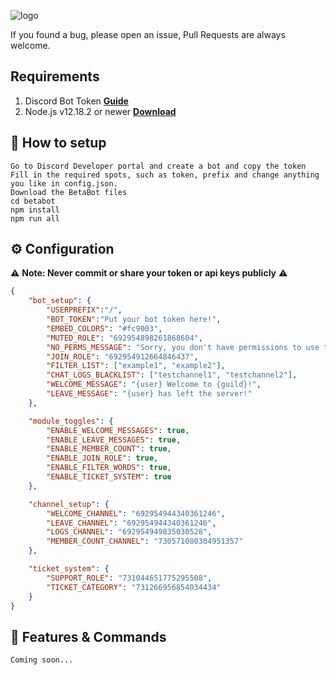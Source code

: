 ![logo](https://i.imgur.com/b1hDQkD.png)

If you found a bug, please open an issue, Pull Requests are always welcome.


## Requirements

1. Discord Bot Token **[Guide](https://discordjs.guide/preparations/setting-up-a-bot-application.html#creating-your-bot)**
3. Node.js v12.18.2 or newer **[Download](https://nodejs.org/dist/v12.18.2/node-v12.18.2-x64.msi)**


## 🚀 How to setup

```
Go to Discord Developer portal and create a bot and copy the token
Fill in the required spots, such as token, prefix and change anything you like in config.json.
Download the BetaBot files
cd betabot
npm install
npm run all
```


## ⚙️ Configuration

⚠️ **Note: Never commit or share your token or api keys publicly** ⚠️

```json
{ 
    "bot_setup": {
        "USERPREFIX":"/",
        "BOT_TOKEN":"Put your bot token here!",
        "EMBED_COLORS": "#fc9003",
        "MUTED_ROLE": "692954898261868604",
        "NO_PERMS_MESSAGE": "Sorry, you don't have permissions to use this!",
        "JOIN_ROLE": "692954912664846437",
        "FILTER_LIST": ["example1", "example2"],
        "CHAT_LOGS_BLACKLIST": ["testchannel1", "testchannel2"],
        "WELCOME_MESSAGE": "{user} Welcome to {guild}!",
        "LEAVE_MESSAGE": "{user} has left the server!"
    },

    "module_toggles": {
        "ENABLE_WELCOME_MESSAGES": true,
        "ENABLE_LEAVE_MESSAGES": true,
        "ENABLE_MEMBER_COUNT": true,
        "ENABLE_JOIN_ROLE": true,
        "ENABLE_FILTER_WORDS": true,
        "ENABLE_TICKET_SYSTEM": true
    },

    "channel_setup": {
        "WELCOME_CHANNEL": "692954944340361246",
        "LEAVE_CHANNEL": "692954944340361246",
        "LOGS_CHANNEL": "692954949835030528",
        "MEMBER_COUNT_CHANNEL": "730571080304951357"
    },

    "ticket_system": {
        "SUPPORT_ROLE": "731044651775295508",
        "TICKET_CATEGORY": "731266956854034434"
    }
}

```

## 📝 Features & Commands
```
Coming soon...
```